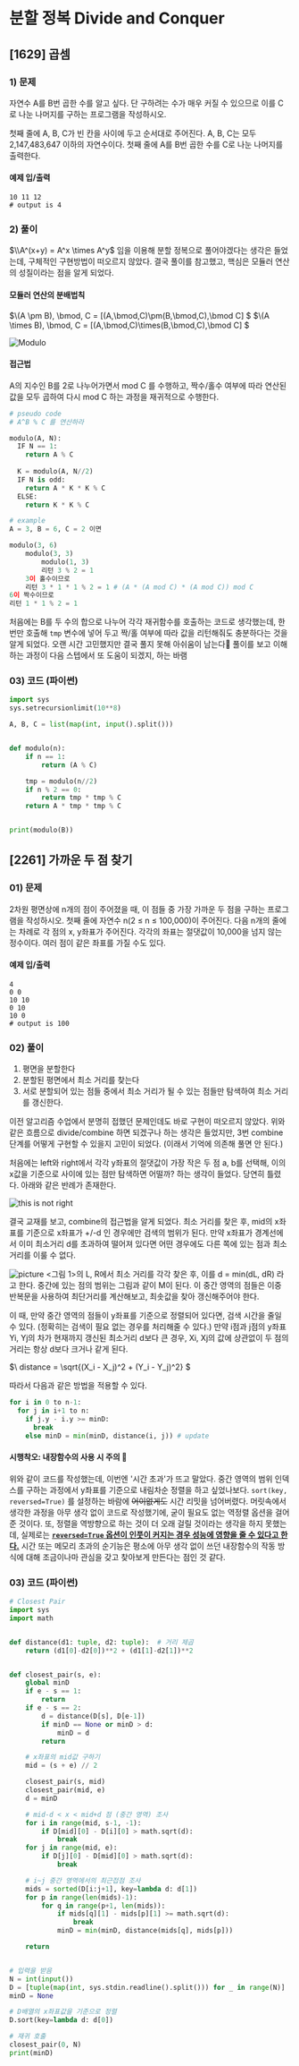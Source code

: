 # 분할 정복 Divide and Conquer

## [1629] 곱셈

### 1) 문제
자연수 A를 B번 곱한 수를 알고 싶다. 단 구하려는 수가 매우 커질 수 있으므로 이를 C로 나눈 나머지를 구하는 프로그램을 작성하시오.

첫째 줄에 A, B, C가 빈 칸을 사이에 두고 순서대로 주어진다. A, B, C는 모두 2,147,483,647 이하의 자연수이다. 첫째 줄에 A를 B번 곱한 수를 C로 나눈 나머지를 출력한다.

#### 예제 입/출력
```
10 11 12
# output is 4
```

### 2) 풀이
$\\A^(x+y) = A^x \times A^y$ 임을 이용해 분할 정복으로 풀어야겠다는 생각은 들었는데, 구체적인 구현방법이 떠오르지 않았다. 결국 풀이를 참고했고, 핵심은 모듈러 연산의 성질이라는 점을 알게 되었다.

#### 모듈러 연산의 분배법칙
$\\(A \pm B)\, \bmod\, C = [(A\,\bmod\,C)\pm(B\,\bmod\,C)\,\bmod C]  $
$\\(A \times B)\, \bmod\, C = [(A\,\bmod\,C)\times(B\,\bmod\,C)\,\bmod C]  $

![Modulo](/sojeong/@notes/images/modulo.jpeg)

#### 접근법
A의 지수인 B를 2로 나누어가면서 mod C 를 수행하고, 짝수/홀수 여부에 따라 연산된 값을 모두 곱하여 다시 mod C 하는 과정을 재귀적으로 수행한다.


```python
# pseudo code
# A^B % C 를 연산하라

modulo(A, N):
  IF N == 1:
    return A % C
  
  K = modulo(A, N//2)
  IF N is odd:
    return A * K * K % C
  ELSE:
    return K * K % C
```

```python
# example
A = 3, B = 6, C = 2 이면

modulo(3, 6)
    modulo(3, 3)
        modulo(1, 3)
        리턴 3 % 2 = 1
    3이 홀수이므로
    리턴 3 * 1 * 1 % 2 = 1 # (A * (A mod C) * (A mod C)) mod C
6이 짝수이므로
리턴 1 * 1 % 2 = 1
```

처음에는 B를 두 수의 합으로 나누어 각각 재귀함수를 호출하는 코드로 생각했는데, 한 번만 호출해 `tmp` 변수에 넣어 두고 짝/홀 여부에 따라 값을 리턴해줘도 충분하다는 것을 알게 되었다. 오랜 시간 고민했지만 결국 풀지 못해 아쉬움이 남는다🥲 풀이를 보고 이해하는 과정이 다음 스텝에서 또 도움이 되겠지, 하는 바램


### 03) 코드 (파이썬)
```python
import sys
sys.setrecursionlimit(10**8)

A, B, C = list(map(int, input().split()))


def modulo(n):
    if n == 1:
        return (A % C)

    tmp = modulo(n//2)
    if n % 2 == 0:
        return tmp * tmp % C
    return A * tmp * tmp % C


print(modulo(B))

```


## [2261] 가까운 두 점 찾기

### 01) 문제
2차원 평면상에 n개의 점이 주어졌을 때, 이 점들 중 가장 가까운 두 점을 구하는 프로그램을 작성하시오. 첫째 줄에 자연수 n(2 ≤ n ≤ 100,000)이 주어진다. 다음 n개의 줄에는 차례로 각 점의 x, y좌표가 주어진다. 각각의 좌표는 절댓값이 10,000을 넘지 않는 정수이다. 여러 점이 같은 좌표를 가질 수도 있다.

#### 예제 입/출력
```
4
0 0
10 10
0 10
10 0
# output is 100
```

### 02) 풀이


1. 평면을 분할한다
2. 분할된 평면에서 최소 거리를 찾는다
3. 서로 분할되어 있는 점들 중에서 최소 거리가 될 수 있는 점들만 탐색하여 최소 거리를 갱신한다.

이전 알고리즘 수업에서 분명히 접했던 문제인데도 바로 구현이 떠오르지 않았다. 위와 같은 흐름으로 divide/combine 하면 되겠구나 하는 생각은 들었지만, 3번 combine 단계를 어떻게 구현할 수 있을지 고민이 되었다. (이래서 기억에 의존해 풀면 안 된다.)

처음에는 left와 right에서 각각 y좌표의 절댓값이 가장 작은 두 점 a, b를 선택해, 이의 x값을 기준으로 사이에 있는 점만 탐색하면 어떨까? 하는 생각이 들었다. 당연히 틀렸다. 아래와 같은 반례가 존재한다.

![this is not right](/sojeong/@notes/images/closest_1.jpeg)

결국 교재를 보고, combine의 접근법을 알게 되었다. 최소 거리를 찾은 후, mid의 x좌표를 기준으로 x좌표가 +/-d 인 경우에만 검색의 범위가 된다. 만약 x좌표가 경계선에서 이미 최소거리 d를 초과하여 떨어져 있다면 어떤 경우에도 다른 쪽에 있는 점과 최소거리를 이룰 수 없다. 

![picture](/sojeong/@notes/images/IMG_0E3507DA2348-1.jpeg)
<그림 1>의 L, R에서 최소 거리를 각각 찾은 후, 이를 d = min(dL, dR) 라고 한다. 중간에 있는 점의 범위는 그림과 같이 M이 된다. 이 중간 영역의 점들은 이중 반복문을 사용하여 최단거리를 계산해보고, 최솟값을 찾아 갱신해주어야 한다.

이 때, 만약 중간 영역의 점들이 y좌표를 기준으로 정렬되어 있다면, 검색 시간을 줄일 수 있다. (정확히는 검색이 필요 없는 경우를 처리해줄 수 있다.) 만약 i점과 j점의 y좌표 Yi, Yj의 차가 현재까지 갱신된 최소거리 d보다 큰 경우, Xi, Xj의 값에 상관없이 두 점의 거리는 항상 d보다 크거나 같게 된다.

$\ distance = \sqrt{(X_i - X_j)^2 + (Y_i - Y_j)^2} $

따라서 다음과 같은 방법을 적용할 수 있다.
```python
for i in 0 to n-1:
  for j in i+1 to n:
    if j.y - i.y >= minD:
      break
    else minD = min(minD, distance(i, j)) # update
```

#### 시행착오: 내장함수의 사용 시 주의 🚨
위와 같이 코드를 작성했는데, 이번엔 '시간 초과'가 뜨고 말았다. 중간 영역의 범위 인덱스를 구하는 과정에서 y좌표를 기준으로 내림차순 정렬을 하고 싶었나보다. `sort(key, reversed=True)` 를 설정하는 바람에 ~~어이없게도~~ 시간 리밋을 넘어버렸다. 머릿속에서 생각한 과정을 아무 생각 없이 코드로 작성했기에, 굳이 필요도 없는 역정렬 옵션을 걸어 준 것이다. 또, 정렬을 역방향으로 하는 것이 더 오래 걸릴 것이라는 생각을 하지 못했는데, 실제로는 [**`reversed=True` 옵션이 인풋이 커지는 경우 성능에 영향을 줄 수 있다고 한다.**](https://stackoverflow.com/questions/9069298/does-passing-reverse-true-when-sorting-a-list-in-python-affect-efficiency) 시간 또는 메모리 초과의 순기능은 평소에 아무 생각 없이 쓰던 내장함수의 작동 방식에 대해 조금이나마 관심을 갖고 찾아보게 만든다는 점인 것 같다.

### 03) 코드 (파이썬)
```python
# Closest Pair
import sys
import math


def distance(d1: tuple, d2: tuple):  # 거리 제곱
    return (d1[0]-d2[0])**2 + (d1[1]-d2[1])**2


def closest_pair(s, e):
    global minD
    if e - s == 1:
        return
    if e - s == 2:
        d = distance(D[s], D[e-1])
        if minD == None or minD > d:
            minD = d
        return

    # x좌표의 mid값 구하기
    mid = (s + e) // 2

    closest_pair(s, mid)
    closest_pair(mid, e)
    d = minD

    # mid-d < x < mid+d 점 (중간 영역) 조사
    for i in range(mid, s-1, -1):
        if D[mid][0] - D[i][0] > math.sqrt(d):
            break
    for j in range(mid, e):
        if D[j][0] - D[mid][0] > math.sqrt(d):
            break

    # i~j 중간 영역에서의 최근접점 조사
    mids = sorted(D[i:j+1], key=lambda d: d[1])
    for p in range(len(mids)-1):
        for q in range(p+1, len(mids)):
            if mids[q][1] - mids[p][1] >= math.sqrt(d):
                break
            minD = min(minD, distance(mids[q], mids[p]))

    return


# 입력을 받음
N = int(input())
D = [tuple(map(int, sys.stdin.readline().split())) for _ in range(N)]
minD = None

# D배열의 x좌표값을 기준으로 정렬
D.sort(key=lambda d: d[0])

# 재귀 호출
closest_pair(0, N)
print(minD)

```